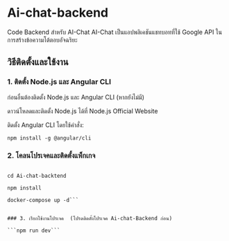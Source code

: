 # Ai-chat-backend
Code Backend สำหรับ AI-Chat 
AI-Chat เป็นแอปพลิเคชันแชทบอทที่ใช้ Google API ในการสร้างข้อความโต้ตอบอัจฉริยะ

## วิธีติดตั้งและใช้งาน

### 1. ติดตั้ง Node.js และ Angular CLI

ก่อนอื่นต้องติดตั้ง Node.js และ Angular CLI (หากยังไม่มี)

ดาวน์โหลดและติดตั้ง Node.js ได้ที่ Node.js Official Website

ติดตั้ง Angular CLI โดยใช้คำสั่ง:

`npm install -g @angular/cli`

### 2. โคลนโปรเจคและติดตั้งแพ็กเกจ

```git clone https://github.com/Anuwath-D/Ai-chat-backend.git

cd Ai-chat-backtend

npm install

docker-compose up -d```


### 3. เรียกใช้งานโปรเจค  (โปรดติดตั้งโปรเจค Ai-chat-Backend ก่อน)

```npm run dev```

